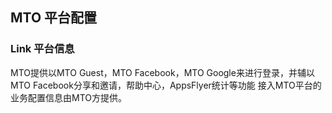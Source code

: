 ## MTO 平台配置   

### Link 平台信息
MTO提供以MTO Guest，MTO Facebook，MTO Google来进行登录，并辅以MTO Facebook分享和邀请，帮助中心，AppsFlyer统计等功能
接入MTO平台的业务配置信息由MTO方提供。
